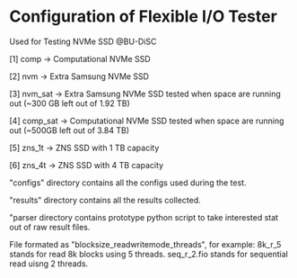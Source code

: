 # Configuration of Flexible I/O Tester
Used for Testing NVMe SSD @BU-DiSC

[1] comp -> Computational NVMe SSD

[2] nvm -> Extra Samsung NVMe SSD

[3] nvm_sat -> Extra Samsung NVMe SSD tested when space are running out (~300 GB left out of 1.92 TB)

[4] comp_sat -> Computational NVMe SSD tested when space are running out (~500GB left out of 3.84 TB)

[5] zns_1t -> ZNS SSD with 1 TB capacity

[6] zns_4t -> ZNS SSD with 4 TB capacity


"configs" directory contains all the configs used during the test.

"results" directory contains all the results collected.

"parser directory contains prototype python script to take interested stat out of raw result files. 

File formated as "blocksize_readwritemode_threads", for example: 8k_r_5 stands for read 8k blocks using 5 threads. seq_r_2.fio stands for sequential read uisng 2 threads.